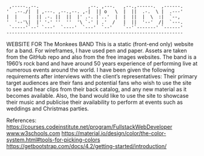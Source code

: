 
     ,-----.,--.                  ,--. ,---.   ,--.,------.  ,------.
    '  .--./|  | ,---. ,--.,--. ,-|  || o   \  |  ||  .-.  \ |  .---'
    |  |    |  || .-. ||  ||  |' .-. |`..'  |  |  ||  |  \  :|  `--, 
    '  '--'\|  |' '-' ''  ''  '\ `-' | .'  /   |  ||  '--'  /|  `---.
     `-----'`--' `---'  `----'  `---'  `--'    `--'`-------' `------'
    ----------------------------------------------------------------- 

WEBSITE FOR The Monkees BAND
This is a static (front-end only) website for a band. For wireframes, I have used pen and paper. Assets are taken from the GitHub repo
and also from the free images websites.
The band is a 1960’s rock band and have around 50 years experience of performing live at numerous events around the world. 
I have been given the following requirements after interviews with the client’s representatives:
Their primary target audiences are their fans and potential fans who wish to use the site to see and hear clips from their back catalog, 
and any new material as it becomes available.
Also, the band would like to use the site to showcase their music and publicise their availability to perform at events such as weddings and Christmas parties.

References:
https://courses.codeinstitute.net/program/FullstackWebDeveloper
www.w3schools.com
https://material.io/design/color/the-color-system.html#tools-for-picking-colors
https://getbootstrap.com/docs/4.2/getting-started/introduction/
